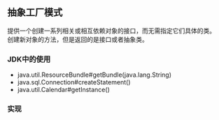 ## 抽象工厂模式
提供一个创建一系列相关或相互依赖对象的接口，而无需指定它们具体的类。  
创建新对象的方法，但是返回的是接口或者抽象类。

### JDK中的使用
- java.util.ResourceBundle#getBundle(java.lang.String)
- java.sql.Connection#createStatement()
- java.util.Calendar#getInstance()

### 实现
